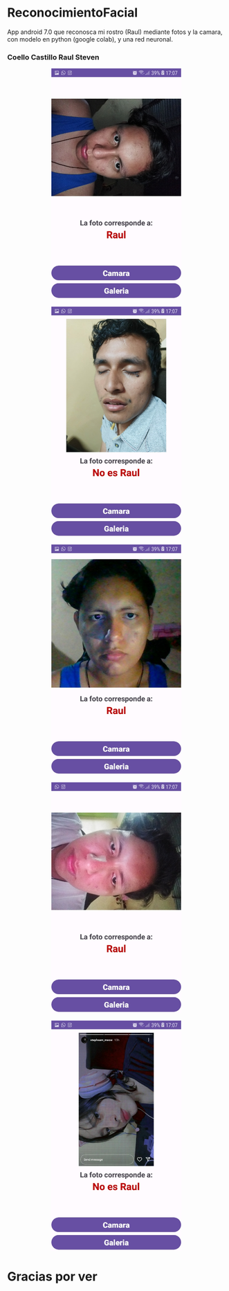 # ReconocimientoFacial
App android 7.0 que reconosca mi rostro (Raul) mediante fotos y la camara, con modelo en python (google colab), y una red neuronal.

### Coello Castillo Raul Steven
<p align="center">
<img  src="ImagenesEjecucion/WhatsApp Image 2023-09-15 at 17.10.01.jpg" width="300px" />
</p>
<p align="center">
<img  src="ImagenesEjecucion/WhatsApp Image 2023-09-15 at 17.10.011.jpg" width="300px" />
</p>
<p align="center">
<img  src="ImagenesEjecucion/WhatsApp Image 2023-09-15 at 17.10.012.jpg" width="300px" />
</p>
<p align="center">
<img  src="ImagenesEjecucion/WhatsApp Image 2023-09-15 at 17.10.023.jpg" width="300px" />
</p>
<p align="center">
<img  src="ImagenesEjecucion/WhatsApp Image 2023-09-15 at 17.10.025.jpg" width="300px" />
</p>

# Gracias por ver





